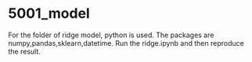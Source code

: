 # 5001_model

For the folder of ridge model, python is used. The packages are numpy,pandas,sklearn,datetime.
Run the ridge.ipynb and then reproduce the result.

